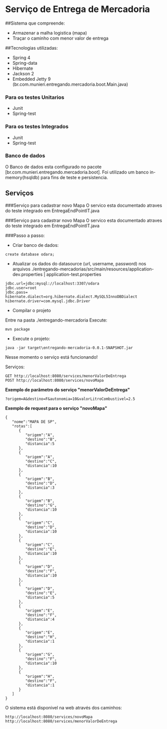 
# Serviço de Entrega de Mercadoria

##Sistema que compreende:
- Armazenar a malha logistica (mapa)
- Traçar o caminho com menor valor de entrega

##Tecnologias utilizadas:
- Spring 4
- Spring-data
- Hibernate
- Jackson 2
- Embedded Jetty 9 (br.com.munieri.entregando.mercadoria.boot.Main.java)

### Para os testes Unitarios
- Junit
- Spring-test

### Para os testes Integrados
- Junit
- Spring-test

### Banco de dados
O Banco de dados esta configurado no pacote [br.com.munieri.entregando.mercadoria.boot].
Foi utilizado um banco in-memory(hsqldb) para fins de teste e persistencia.


## Serviços
###Serviço para cadastrar novo Mapa
O servico esta documentado atraves do teste integrado em EntregaEndPointIT.java

###Serviço para cadastrar novo Mapa
O servico esta documentado atraves do teste integrado em EntregaEndPointIT.java

###Passo a passo:

* Criar banco de dados:
```
create database odara;

```

* Atualizar os dados do datasource (url, username, password) nos arquivos ./entregando-mercadorias/src/main/resources/application-dev.properties | application-test.properties
```
jdbc.url=jdbc:mysql://localhost:3307/odara
jdbc.user=root
jdbc.pass=
hibernate.dialect=org.hibernate.dialect.MySQL5InnoDBDialect
hibernate.driver=com.mysql.jdbc.Driver

```

* Compilar o projeto

Entre na pasta ./entregando-mercadoria 
Execute:
```
mvn package
```

* Execute o projeto:
```
java -jar target\entregando-mercadoria-0.0.1-SNAPSHOT.jar
```

Nesse momento o serviço está funcionando!

Serviços:
```
GET http://localhost:8080/services/menorValorDeEntrega
POST http://localhost:8080/services/novoMapa
```

**Exemplo de parâmetro do serviço "menorValorDeEntrega"**
```
?origem=A&destino=F&autonomia=10&valorLitroCombustivel=2.5
```

**Exemplo de request para o serviço "novoMapa"**
```
{
   "nome":"MAPA DE SP",
   "rotas":[
      {
         "origem":"A",
         "destino":"B",
         "distancia":5
      },
      {
         "origem":"A",
         "destino":"C",
         "distancia":10
      },
      {
         "origem":"B",
         "destino":"D",
         "distancia":3
      },
      {
         "origem":"B",
         "destino":"G",
         "distancia":10
      },
      {
         "origem":"C",
         "destino":"D",
         "distancia":10
      },
      {
         "origem":"C",
         "destino":"E",
         "distancia":10
      },
      {
         "origem":"D",
         "destino":"F",
         "distancia":10
      },
      {
         "origem":"D",
         "destino":"E",
         "distancia":5
      },
      {
         "origem":"E",
         "destino":"F",
         "distancia":4
      },
      {
         "origem":"E",
         "destino":"H",
         "distancia":1
      },
      {
         "origem":"G",
         "destino":"F",
         "distancia":10
      },
      {
         "origem":"H",
         "destino":"F",
         "distancia":1
      }
   ]
}
```

O sistema está disponivel na web através dos caminhos:

```
http://localhost:8080/services/novoMapa
http://localhost:8080/services/menorValorDeEntrega
```
